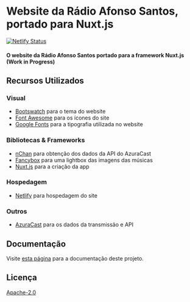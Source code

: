 # Website da Rádio Afonso Santos, portado para Nuxt.js

[![Netlify Status](https://api.netlify.com/api/v1/badges/a2d7f851-340a-4f92-9a21-e25cfc9652bf/deploy-status)](https://app.netlify.com/sites/radioafonsosantos-nuxt/deploys)

#### O website da Rádio Afonso Santos portado para a framework Nuxt.js (Work in Progress)

## Recursos Utilizados

### Visual

- [Bootswatch](https://bootswatch.com/darkly) para o tema do website
- [Font Awesome](https://fontawesome.com/) para os ícones do site
- [Google Fonts](https://fonts.google.com/) para a tipografia utilizada no website

### Bibliotecas & Frameworks

- [nChan](https://github.com/slact/nchan.js/) para obtenção dos dados da API do AzuraCast
- [Fancybox](https://www.fancyapps.com/fancybox/3/) para uma lightbox das imagens das músicas
- [Nuxt.js](https://nuxtjs.org/) para a criação da app

### Hospedagem

- [Netlify](https://www.netlify.com/) para hospedagem do site

### Outros

- [AzuraCast](https://www.azuracast.com) para os dados da transmissão e API

## Documentação

Visite [esta página](https://docs.afonsosantos-dev.tk/projetos/radioafonsosantos/website-nuxt/) para a documentação deste projeto.

## Licença

[Apache-2.0](https://www.apache.org/licenses/LICENSE-2.0)
